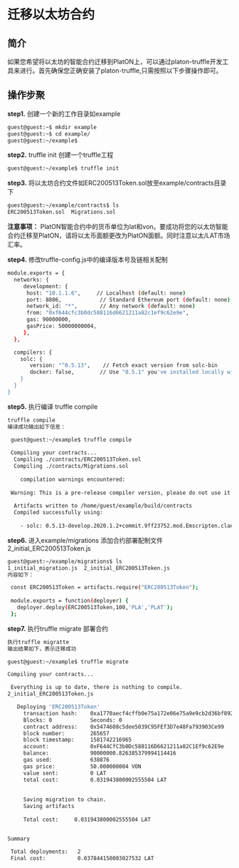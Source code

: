 # 迁移以太坊合约

## 简介 

​      如果您希望将以太坊的智能合约迁移到PlatON上，可以通过platon-truffle开发工具来进行。首先确保您正确安装了platon-truffle,只需按照以下步骤操作即可。

## 操作步聚

**step1.** 创建一个新的工作目录如example
```bash
guest@guest:~$ mkdir example
guest@guest:~$ cd example/
guest@guest:~/example$
```
**step2.** truffle init 创建一个truffle工程
```bash
guest@guest:~/example$ truffle init
```
**step3.** 将以太坊合约文件如ERC200513Token.sol放至example/contracts目录下
```bash
guest@guest:~/example/contracts$ ls
ERC200513Token.sol  Migrations.sol
```
**注意事项：** PlatON智能合约中的货币单位为lat和von。要成功将您的以太坊智能合约迁移至PlatON，请将以太币面额更改为PlatON面额。同时注意以太/LAT市场汇率。

**step4.** 修改truffle-config.js中的编译版本号及链相关配制
```bash
module.exports = {
  networks: {
     development: {
      host: "10.1.1.6",     // Localhost (default: none)
      port: 8806,            // Standard Ethereum port (default: none)
      network_id: "*",       // Any network (default: none)
      from: "0xf644cfc3b0dc588116d6621211a82c1ef9c62e9e",
      gas: 90000000,
      gasPrice: 50000000004,	     
     },
  },

  compilers: {
    solc: {
       version: "^0.5.13",    // Fetch exact version from solc-bin
       docker: false,        // Use "0.5.1" you've installed locally with docker
    }
  }
}
```

**step5.** 执行编译 truffle compile
```bash
truffle compile
编译成功输出如下信息：

 guest@guest:~/example$ truffle compile
 
 Compiling your contracts...
  Compiling ./contracts/ERC200513Token.sol
  Compiling ./contracts/Migrations.sol
 
    compilation warnings encountered:
 
 Warning: This is a pre-release compiler version, please do not use it in production.
 
  Artifacts written to /home/guest/example/build/contracts
  Compiled successfully using:
 
    - solc: 0.5.13-develop.2020.1.2+commit.9ff23752.mod.Emscripten.clang
```


**step6.** 进入example/migrations 添加合约部署配制文件2_initial_ERC200513Token.js
```bash
guest@guest:~/example/migrations$ ls
1_initial_migration.js  2_initial_ERC200513Token.js
内容如下：

 const ERC200513Token = artifacts.require("ERC200513Token");
   
 module.exports = function(deployer) {
   deployer.deploy(ERC200513Token,100,'PLA','PLAT');
 };
```


**step7.** 执行truffle migrate 部署合约

```bash
执行truffle migratte
输出结果如下，表示迁移成功

guest@guest:~/example$ truffle migrate

Compiling your contracts...

 Everything is up to date, there is nothing to compile.
2_initial_ERC200513Token.js

   Deploying 'ERC200513Token'
     transaction hash:    0xa1770aecf4cffb0e75a172e06e75a9e9cb2d36bf89291b57d504e8c054985e99
     Blocks: 0            Seconds: 0
     contract address:    0x5474608c5dee5039C95FEf3D7e48Fa793903Ce99
     block number:        265657
     block timestamp:     1581742216965
     account:             0xF644CfC3b0Dc588116D6621211a82C1Ef9c62E9e
     balance:             90000000.826385379994114416
     gas used:            638876
     gas price:           50.000000004 VON
     value sent:          0 LAT
     total cost:          0.031943800002555504 LAT
    
    
     Saving migration to chain.
     Saving artifacts
    
     Total cost:     0.031943800002555504 LAT


Summary

 Total deployments:   2
 Final cost:          0.037844150003027532 LAT
```




